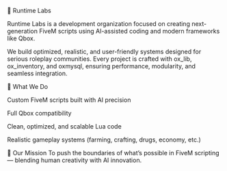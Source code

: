 🧪 Runtime Labs

Runtime Labs is a development organization focused on creating next-generation FiveM scripts using AI-assisted coding and modern frameworks like Qbox.

We build optimized, realistic, and user-friendly systems designed for serious roleplay communities. Every project is crafted with ox_lib, ox_inventory, and oxmysql, ensuring performance, modularity, and seamless integration.

🔹 What We Do

Custom FiveM scripts built with AI precision

Full Qbox compatibility

Clean, optimized, and scalable Lua code

Realistic gameplay systems (farming, crafting, drugs, economy, etc.)

🔹 Our Mission
To push the boundaries of what’s possible in FiveM scripting — blending human creativity with AI innovation.